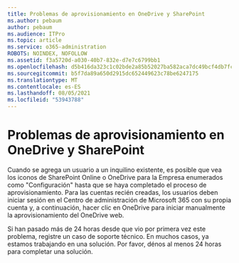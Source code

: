 ```yaml
---
title: Problemas de aprovisionamiento en OneDrive y SharePoint
ms.author: pebaum
author: pebaum
ms.audience: ITPro
ms.topic: article
ms.service: o365-administration
ROBOTS: NOINDEX, NOFOLLOW
ms.assetid: f3a5720d-a030-40b7-832e-d7e7c6799bb1
ms.openlocfilehash: d5b416da323c1c02bde2a85b52027ba582aca7dc49bcf4db7fcede5100d0ed7a
ms.sourcegitcommit: b5f7da89a650d2915dc652449623c78be6247175
ms.translationtype: MT
ms.contentlocale: es-ES
ms.lasthandoff: 08/05/2021
ms.locfileid: "53943788"
---
```

# <a name="provisioning-issues-in-onedrive-and-sharepoint"></a>Problemas de aprovisionamiento en OneDrive y SharePoint

Cuando se agrega un usuario a un inquilino existente, es posible que vea los iconos de SharePoint Online o OneDrive para la Empresa enumerados como "Configuración" hasta que se haya completado el proceso de aprovisionamiento. Para las cuentas recién creadas, los usuarios deben iniciar sesión en el Centro de administración de Microsoft 365 con su propia cuenta y, a continuación, hacer clic en OneDrive para iniciar manualmente la aprovisionamiento del OneDrive web.
  
Si han pasado más de 24 horas desde que vio por primera vez este problema, registre un caso de soporte técnico. En muchos casos, ya estamos trabajando en una solución. Por favor, dénos al menos 24 horas para completar una solución.
  